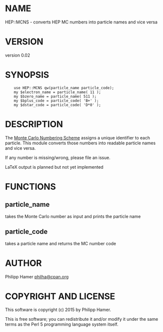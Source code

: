 # NAME

HEP::MCNS - converts HEP MC numbers into particle names and vice versa

# VERSION

version 0.02

# SYNOPSIS

        use HEP::MCNS qw(particle_name particle_code);
        my $electron_name = particle_name( 11 );
        my $bzero_name = particle_name( 511 );
        my $bplus_code = particle_code( 'B+' );
        my $dstar_code = particle_code( 'D*0' );

# DESCRIPTION

The [Monte Carlo Numbering Scheme](http://pdg.lbl.gov/2014/reviews/rpp2014-rev-monte-carlo-numbering.pdf) assigns a unique identifier to each particle.
This module converts those numbers into readable particle names and vice versa.

If any number is missing/wrong, please file an issue.

LaTeX output is planned but not yet implemented

# FUNCTIONS

## particle\_name

takes the Monte Carlo number as input and prints the particle name

## particle\_code

takes a particle name and returns the MC number code

# AUTHOR

Philipp Hamer <philha@cpan.org>

# COPYRIGHT AND LICENSE

This software is copyright (c) 2015 by Philipp Hamer.

This is free software; you can redistribute it and/or modify it under
the same terms as the Perl 5 programming language system itself.
